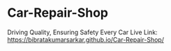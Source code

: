 # Car-Repair-Shop
Driving Quality, Ensuring Safety Every Car
Live Link:
https://bibratakumarsarkar.github.io/Car-Repair-Shop/
